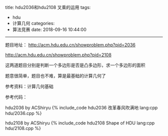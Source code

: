 title: hdu2036和hdu2108  叉乘的运用
tags:
  - hdu
  - 计算几何
categories:
  - 算法竞赛
date: 2018-09-16 10:44:00
---

题目地址：
http://acm.hdu.edu.cn/showproblem.php?pid=2036

http://acm.hdu.edu.cn/showproblem.php?pid=2108


这两道题目分别是判断一个多边形是否是凸多边形，求一个多边形的面积

题意很简单，题目也不难，算是最基础的计算几何了

参考资料：计算几何基础

参考代码：

hdu2036 by ACShiryu
{% include_code hdu2036 改革春风吹满地 lang:cpp hdu/2036.cpp %}

hdu2108 by ACShiryu
{% include_code hdu2108 Shape of HDU lang:cpp hdu/2108.cpp %}


